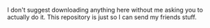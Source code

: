 I don't suggest downloading anything here without me asking you to actually do it. This repository is just so I can send my friends stuff.
